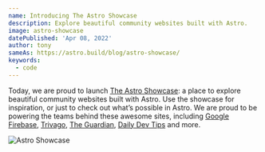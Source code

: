 ```yaml
---
name: Introducing The Astro Showcase
description: Explore beautiful community websites built with Astro.
image: astro-showcase
datePublished: 'Apr 08, 2022'
author: tony
sameAs: https://astro.build/blog/astro-showcase/
keywords:
  - code
---
```


Today, we are proud to launch [The Astro Showcase](https://astro.build/showcase): a place to explore beautiful community websites built with Astro. Use the showcase for inspiration, or just to check out what’s possible in Astro. We are proud to be powering the teams behind these awesome sites, including [Google Firebase](https://firebase.blog/), [Trivago](https://tech.trivago.com/), [The Guardian](https://developers.theguardian.com/), [Daily Dev Tips](https://daily-dev-tips.com/) and more.

![Astro Showcase](https://astro.build//assets/astro-showcase-screenshot.923c9b22.jpg)